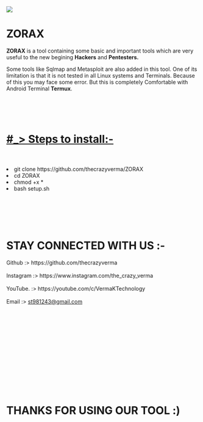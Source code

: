 <img src="#">
<h1>ZORAX</h1>

<p><b>ZORAX</b> is a tool containing some basic and important tools which are very useful to the new begining <b>Hackers</b> and <b>Pentesters.</b></p>
<p>Some tools like Sqlmap and Metasploit are also added in this tool. One of its limitation is that it is not tested in all Linux systems and Terminals. Because of this you may face some error. But this is completely Comfortable with Android Terminal <b>Termux</b>.
<br><br><br><br><br>
<h1><u>#_> Steps to install:-</u></h1>
<br><br>
<li> git clone https://github.com/thecrazyverma/ZORAX</li>
<li> cd ZORAX</li>
<li> chmod +x * </li>
<li> bash setup.sh </li>
<br><br><br><br><br>
<h1> STAY CONNECTED WITH US :- </h1>
Github     :>  https://github.com/thecrazyverma<br><br>
Instagram  :>  https://www.instagram.com/the_crazy_verma<br><br>
YouTube.   :>  https://youtube.com/c/VermaKTechnology<br><br>
Email      :> <a href="mailto:st981243@gmail.com">st981243@gmail.com</a><br><br>
<br><br><br><br><br><br><br><br><br><br><br><br>
<h1> THANKS FOR USING OUR TOOL :) </h1>
